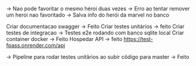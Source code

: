 -> Nao pode favoritar o mesmo héroi duas vezes
-> Erro ao tentar remover um heroi nao favoritado
-> Salva info do herói da marvel no banco

Criar documentacao swagger -> Feito
Criar testes unitários -> feito
Criar testes de integracao -> Testes e2e rodando com banco sqlite local
Criar container docker -> Feito
Hospedar API
-> feito https://test-fpass.onrender.com/api

-> Pipeline para rodar testes unitãrios ao subir cõdigo para master -> Feito
